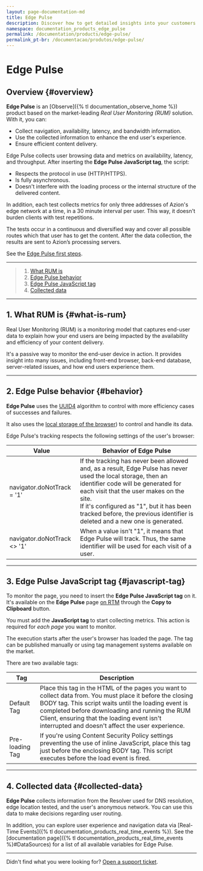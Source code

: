```yaml
---
layout: page-documentation-md
title: Edge Pulse
description: Discover how to get detailed insights into your customers' experience and improve your content delivery with Edge Pulse.
namespace: documentation_products_edge_pulse
permalink: /documentation/products/edge-pulse/
permalink_pt-br: /documentacao/produtos/edge-pulse/
---
```


# Edge Pulse

## Overview {#overview}

**Edge Pulse** is an [Observe]({% tl documentation_observe_home %}) product based on the market-leading *Real User Monitoring (RUM)* solution. With it, you can:

- Collect navigation, availability, latency, and bandwidth information.
- Use the collected information to enhance the end user's experience.
- Ensure efficient content delivery.

Edge Pulse collects user browsing data and metrics on availability, latency, and throughput. After inserting the **Edge Pulse JavaScript tag**, the script:

- Respects the protocol in use (HTTP/HTTPS).
- Is fully asynchronous.
- Doesn't interfere with the loading process or the internal structure of the delivered content.

In addition, each test collects metrics for only three addresses of Azion's edge network at a time, in a 30 minute interval per user. This way, it doesn't burden clients with test repetitions.

The tests occur in a continuous and diversified way and cover all possible routes which that user has to get the content. After the data collection, the results are sent to Azion’s processing servers.

See the [Edge Pulse first steps](https://www.azion.com/en/documentation/products/edge-pulse/first-steps/).

---

> 1. [What RUM is](#what-is-rum)
> 2. [Edge Pulse behavior](#behavior)
> 3. [Edge Pulse JavaScript tag](#javascript-tag)
> 4. [Collected data](#collected-data)

---

## 1. What RUM is {#what-is-rum}

Real User Monitoring (RUM) is a monitoring model that captures end-user data to explain how your end users are being impacted by the availability and efficiency of your content delivery.

It's a passive way to monitor the end-user device in action. It provides insight into many issues, including front-end browser, back-end database, server-related issues, and how end users experience them.

---

## 2. Edge Pulse behavior {#behavior}

**Edge Pulse** uses the [UUID4](https://en.wikipedia.org/wiki/Universally_unique_identifier) algorithm to control with more efficiency cases of successes and failures.

It also uses the [local storage of the browser](https://developer.mozilla.org/pt-BR/docs/Web/API/Window/Window.localStorage)) to control and handle its data.

Edge Pulse's tracking respects the following settings of the user's browser:

| Value | Behavior of Edge Pulse |
|-------|------------------------|
| navigator.doNotTrack = '1' | If the tracking has never been allowed and, as a result, Edge Pulse has never used the local storage, then an identifier code will be generated for each visit that the user makes on the site.<br>If it's configured as "1", but it has been tracked before, the previous identifier is deleted and a new one is generated. |
| navigator.doNotTrack <> '1' | When a value isn't "1", it means that Edge Pulse will track. Thus, the same identifier will be used for each visit of a user. |

---

## 3. Edge Pulse JavaScript tag {#javascript-tag}

To monitor the page, you need to insert the **Edge Pulse JavaScript tag** on it. It's available on the **Edge Pulse** page [on RTM](https://manager.azion.com/) through the **Copy to Clipboard** button.

You must add the **JavaScript tag** to start collecting metrics. This action is required for *each page* you want to monitor.

The execution starts after the user's browser has loaded the page. The tag can be published manually or using tag management systems available on the market.

There are two available tags:

| Tag             | Description                                                   |
| --------------- | ------------------------------------------------------------ |
| Default Tag     | Place this tag in the HTML of the pages you want to collect data from. You must place it before the closing BODY tag. This script waits until the loading event is completed before downloading and running the RUM Client, ensuring that the loading event isn't interrupted and doesn't affect the user experience. |
| Pre-loading Tag | If you're using Content Security Policy settings preventing the use of inline JavaScript, place this tag just before the enclosing BODY tag. This script executes before the load event is fired. |

---

## 4. Collected data {#collected-data}

**Edge Pulse** collects information from the Resolver used for DNS resolution, edge location tested, and the user's anonymous network. You can use this data to make decisions regarding user routing.

In addition, you can explore user experience and navigation data via [Real-Time Events]({% tl documentation_products_real_time_events %}). See the [documentation page]({% tl documentation_products_real_time_events %}#DataSources) for a list of all available variables for Edge Pulse.

---

Didn't find what you were looking for? [Open a support ticket](https://tickets.azion.com/).
